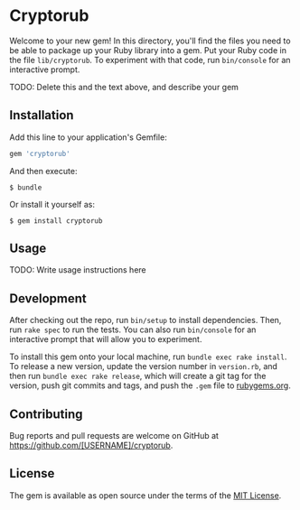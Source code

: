 # Cryptorub

Welcome to your new gem! In this directory, you'll find the files you need to be able to package up your Ruby library into a gem. Put your Ruby code in the file `lib/cryptorub`. To experiment with that code, run `bin/console` for an interactive prompt.

TODO: Delete this and the text above, and describe your gem

## Installation

Add this line to your application's Gemfile:

```ruby
gem 'cryptorub'
```

And then execute:

    $ bundle

Or install it yourself as:

    $ gem install cryptorub

## Usage

TODO: Write usage instructions here

## Development

After checking out the repo, run `bin/setup` to install dependencies. Then, run `rake spec` to run the tests. You can also run `bin/console` for an interactive prompt that will allow you to experiment.

To install this gem onto your local machine, run `bundle exec rake install`. To release a new version, update the version number in `version.rb`, and then run `bundle exec rake release`, which will create a git tag for the version, push git commits and tags, and push the `.gem` file to [rubygems.org](https://rubygems.org).

## Contributing

Bug reports and pull requests are welcome on GitHub at https://github.com/[USERNAME]/cryptorub.


## License

The gem is available as open source under the terms of the [MIT License](http://opensource.org/licenses/MIT).

